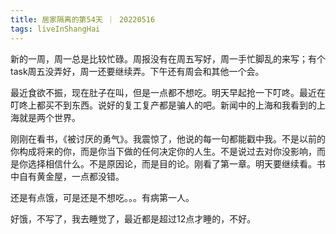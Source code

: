 ```yaml
---
title: 居家隔离的第54天 ｜ 20220516
tags: liveInShangHai
---
```


新的一周，周一总是比较忙碌。周报没有在周五写好，周一手忙脚乱的来写；有个task周五没弄好，周一还要继续弄。下午还有周会和其他一个会。

最近食欲不振，现在肚子在叫，但是一点都不想吃。明天早起抢一下叮咚。最近在叮咚上都买不到东西。说好的复工复产都是骗人的吧。新闻中的上海和我看到的上海就是两个世界。

刚刚在看书，《被讨厌的勇气》。我震惊了，他说的每一句都能戳中我。不是以前的你构成将来的你，而是你当下做的任何决定你的人生。不是说过去对你没影响，而是你选择相信什么。不是原因论，而是目的论。刚看了第一章。明天要继续看。书中自有黄金屋，一点都没错。

还是有点饿，可是还是不想吃。。。有病第一人。

好饿，不写了，我去睡觉了，最近都是超过12点才睡的，不好。
